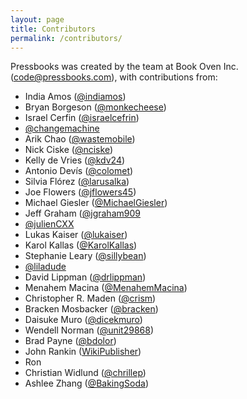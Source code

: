 ```yaml
---
layout: page
title: Contributors
permalink: /contributors/
---
```


 Pressbooks was created by the team at Book Oven Inc. ([code@pressbooks.com](mailto:code@pressbooks.com)), with contributions from:

 * India Amos ([@indiamos](https://github.com/indiamos))
 * Bryan Borgeson ([@monkecheese](https://github.com/monkecheese))
 * Israel Cerfin ([@israelcefrin](https://github.com/israelcefrin))
 * [@changemachine](https://github.com/changemachine)
 * Arik Chao ([@wastemobile](https://github.com/wastemobile))
 * Nick Ciske ([@nciske](https://github.com/nciske))
 * Kelly de Vries ([@kdv24](https://github.com/kdv24))
 * Antonio Devís ([@colomet](https://github.com/colomet))
 * Silvia Flórez ([@larusalka](https://twitter.com/larusalka))
 * Joe Flowers ([@jflowers45](https://github.com/jflowers45))
 * Michael Giesler ([@MichaelGiesler](https://github.com/MichaelGiesler))
 * Jeff Graham ([@jgraham909](https://github.com/jgraham909)
 * [@julienCXX](https://github.com/julienCXX)
 * Lukas Kaiser ([@lukaiser](https://github.com/lukaiser))
 * Karol Kallas ([@KarolKallas](https://github.com/KarolKallas))
 * Stephanie Leary ([@sillybean](https://github.com/sillybean))
 * [@liladude](https://github.com/liladude)
 * David Lippman ([@drlippman](https://github.com/drlippman))
 * Menahem Macina ([@MenahemMacina](https://github.com/MenahemMacina))
 * Christopher R. Maden ([@crism](https://github.com/crism))
 * Bracken Mosbacker ([@bracken](https://github.com/bracken))
 * Daisuke Muro ([@dicekmuro](https://github.com/dicekmuro))
 * Wendell Norman ([@unit29868](https://github.com/unit29868))
 * Brad Payne ([@bdolor](https://github.com/bdolor))
 * John Rankin ([WikiPublisher](http://www.wikipublisher.org))
 * Ron
 * Christian Widlund ([@chrillep](https://github.com/chrillep))
 * Ashlee Zhang ([@BakingSoda](https://github.com/BakingSoda))
